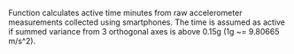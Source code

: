 Function calculates active time minutes from raw accelerometer measurements collected using smartphones. The time is assumed as active if summed variance from 3 orthogonal axes is above 0.15g (1g ~= 9.80665 m/s^2).
